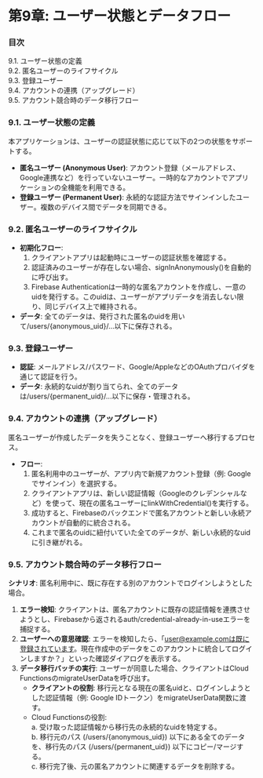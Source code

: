 # **第9章: ユーザー状態とデータフロー**

### **目次**

9.1. ユーザー状態の定義  
9.2. 匿名ユーザーのライフサイクル  
9.3. 登録ユーザー  
9.4. アカウントの連携（アップグレード）  
9.5. アカウント競合時のデータ移行フロー

### **9.1. ユーザー状態の定義**

本アプリケーションは、ユーザーの認証状態に応じて以下の2つの状態をサポートする。

* **匿名ユーザー (Anonymous User)**: アカウント登録（メールアドレス、Google連携など）を行っていないユーザー。一時的なアカウントでアプリケーションの全機能を利用できる。  
* **登録ユーザー (Permanent User)**: 永続的な認証方法でサインインしたユーザー。複数のデバイス間でデータを同期できる。

### **9.2. 匿名ユーザーのライフサイクル**

* **初期化フロー**:  
  1. クライアントアプリは起動時にユーザーの認証状態を確認する。  
  2. 認証済みのユーザーが存在しない場合、signInAnonymously()を自動的に呼び出す。  
  3. Firebase Authenticationは一時的な匿名アカウントを作成し、一意のuidを発行する。このuidは、ユーザーがアプリデータを消去しない限り、同じデバイス上で維持される。  
* **データ**: 全てのデータは、発行された匿名のuidを用いて/users/{anonymous\_uid}/...以下に保存される。

### **9.3. 登録ユーザー**

* **認証**: メールアドレス/パスワード、Google/AppleなどのOAuthプロバイダを通じて認証を行う。  
* **データ**: 永続的なuidが割り当てられ、全てのデータは/users/{permanent\_uid}/...以下に保存・管理される。

### **9.4. アカウントの連携（アップグレード）**

匿名ユーザーが作成したデータを失うことなく、登録ユーザーへ移行するプロセス。

* **フロー**:  
  1. 匿名利用中のユーザーが、アプリ内で新規アカウント登録（例: Googleでサインイン）を選択する。  
  2. クライアントアプリは、新しい認証情報（Googleのクレデンシャルなど）を使って、現在の匿名ユーザーにlinkWithCredential()を実行する。  
  3. 成功すると、Firebaseのバックエンドで匿名アカウントと新しい永続アカウントが自動的に統合される。  
  4. これまで匿名のuidに紐付いていた全てのデータが、新しい永続的なuidに引き継がれる。

### **9.5. アカウント競合時のデータ移行フロー**

**シナリオ**: 匿名利用中に、既に存在する別のアカウントでログインしようとした場合。

1. **エラー検知**: クライアントは、匿名アカウントに既存の認証情報を連携させようとし、Firebaseから返されるauth/credential-already-in-useエラーを捕捉する。  
2. **ユーザーへの意思確認**: エラーを検知したら、「user@example.comは既に登録されています。現在作成中のデータをこのアカウントに統合してログインしますか？」といった確認ダイアログを表示する。  
3. **データ移行バッチの実行**: ユーザーが同意した場合、クライアントはCloud FunctionsのmigrateUserDataを呼び出す。  
   * **クライアントの役割**: 移行元となる現在の匿名uidと、ログインしようとした認証情報（例: Google IDトークン）をmigrateUserData関数に渡す。  
   * Cloud Functionsの役割:  
     a. 受け取った認証情報から移行先の永続的なuidを特定する。  
     b. 移行元のパス (/users/{anonymous\_uid}) 以下にある全てのデータを、移行先のパス (/users/{permanent\_uid}) 以下にコピー/マージする。  
     c. 移行完了後、元の匿名アカウントに関連するデータを削除する。
